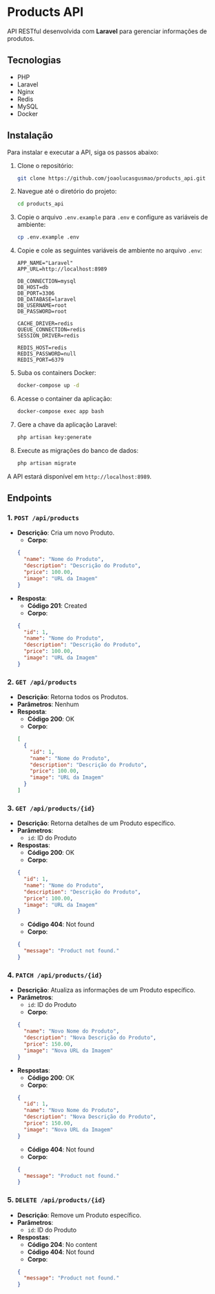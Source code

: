# Products API

API RESTful desenvolvida com **Laravel** para gerenciar informações de produtos.

## Tecnologias

- PHP
- Laravel
- Nginx
- Redis
- MySQL
- Docker

## Instalação

Para instalar e executar a API, siga os passos abaixo:

1. Clone o repositório:
   ```bash
   git clone https://github.com/joaolucasgusmao/products_api.git
   ```
2. Navegue até o diretório do projeto:
   ```bash
   cd products_api
   ```
3. Copie o arquivo `.env.example` para `.env` e configure as variáveis de ambiente:
   ```bash
   cp .env.example .env
   ```
4. Copie e cole as seguintes variáveis de ambiente no arquivo `.env`:
   ```env
   APP_NAME="Laravel"
   APP_URL=http://localhost:8989

   DB_CONNECTION=mysql
   DB_HOST=db
   DB_PORT=3306
   DB_DATABASE=laravel
   DB_USERNAME=root
   DB_PASSWORD=root

   CACHE_DRIVER=redis
   QUEUE_CONNECTION=redis
   SESSION_DRIVER=redis

   REDIS_HOST=redis
   REDIS_PASSWORD=null
   REDIS_PORT=6379
   ```
5. Suba os containers Docker:
   ```bash
   docker-compose up -d
   ```
6. Acesse o container da aplicação:
   ```bash
   docker-compose exec app bash
   ```
7. Gere a chave da aplicação Laravel:
   ```bash
   php artisan key:generate
   ```
8. Execute as migrações do banco de dados:
   ```bash
   php artisan migrate
   ```

A API estará disponível em `http://localhost:8989`.

## Endpoints

### 1. `POST /api/products`

- **Descrição**: Cria um novo Produto.
  - **Corpo**:
  ```json
  {
    "name": "Nome do Produto",
    "description": "Descrição do Produto",
    "price": 100.00,
    "image": "URL da Imagem"
  }
  ```
- **Resposta**:
  - **Código 201**: Created
  - **Corpo**:
  ```json
  {
    "id": 1,
    "name": "Nome do Produto",
    "description": "Descrição do Produto",
    "price": 100.00,
    "image": "URL da Imagem"
  }
  ```

### 2. `GET /api/products`

- **Descrição**: Retorna todos os Produtos.
- **Parâmetros**: Nenhum
- **Resposta**:
  - **Código 200**: OK
  - **Corpo**:
  ```json
  [
    {
      "id": 1,
      "name": "Nome do Produto",
      "description": "Descrição do Produto",
      "price": 100.00,
      "image": "URL da Imagem"
    }
  ]
  ```

### 3. `GET /api/products/{id}`

- **Descrição**: Retorna detalhes de um Produto específico.
- **Parâmetros**:
  - `id`: ID do Produto
- **Respostas**:
  - **Código 200**: OK
  - **Corpo**:
  ```json
  {
    "id": 1,
    "name": "Nome do Produto",
    "description": "Descrição do Produto",
    "price": 100.00,
    "image": "URL da Imagem"
  }
  ```
  - **Código 404**: Not found
  - **Corpo**:
  ```json
  {
    "message": "Product not found."
  }
  ```

### 4. `PATCH /api/products/{id}`

- **Descrição**: Atualiza as informações de um Produto específico.
- **Parâmetros**:
  - `id`: ID do Produto
  - **Corpo**:
  ```json
  {
    "name": "Novo Nome do Produto",
    "description": "Nova Descrição do Produto",
    "price": 150.00,
    "image": "Nova URL da Imagem"
  }
  ```
- **Respostas**:
  - **Código 200**: OK
  - **Corpo**:
  ```json
  {
    "id": 1,
    "name": "Novo Nome do Produto",
    "description": "Nova Descrição do Produto",
    "price": 150.00,
    "image": "Nova URL da Imagem"
  }
  ```
  - **Código 404**: Not found
  - **Corpo**:
  ```json
  {
    "message": "Product not found."
  }
  ```

### 5. `DELETE /api/products/{id}`

- **Descrição**: Remove um Produto específico.
- **Parâmetros**:
  - `id`: ID do Produto
- **Respostas**:
  - **Código 204**: No content
  - **Código 404**: Not found
  - **Corpo**:
  ```json
  {
    "message": "Product not found."
  }
  ```
